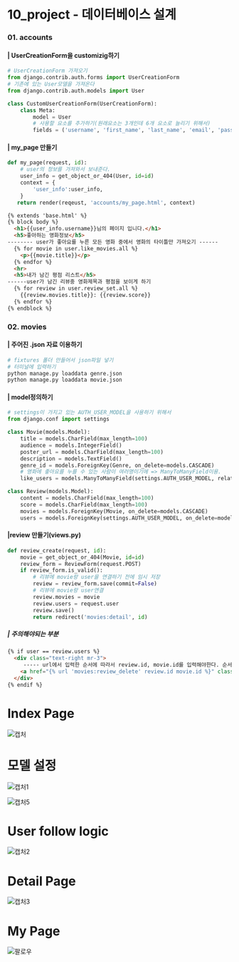 # 10_project - 데이터베이스 설계

### 01. accounts

#### | UserCreationForm을 customizig하기
``` python 
# UserCreationForm 가져오기
from django.contrib.auth.forms import UserCreationForm
# 기존에 있는 User모델을 가져온다
from django.contrib.auth.models import User

class CustomUserCreationForm(UserCreationForm):
    class Meta:
        model = User
        # 사용할 요소를 추가하기(원래요소는 3개인데 6개 요소로 늘리기 위해서)
        fields = ('username', 'first_name', 'last_name', 'email', 'password1', 'password2',)
```




#### | my_page 만들기

```python
def my_page(request, id):
    # user의 정보를 가져와서 보내준다.
    user_info = get_object_or_404(User, id=id)
    context = {
        'user_info':user_info,
    }
   return render(reqeust, 'accounts/my_page.html', context)
```

```html
{% extends 'base.html' %}
{% block body %}
  <h1>{{user_info.username}}님의 페이지 입니다.</h1>
  <h5>좋아하는 영화정보</h5>
-------- user가 좋아요를 누른 모든 영화 중에서 영화의 타이틀만 가져오기 ------
  {% for movie in user.like_movies.all %}
    <p>{{movie.title}}</p>
  {% endfor %}
  <hr>
  <h5>내가 남긴 평점 리스트</h5>
------user가 남긴 리뷰중 영화제목과 평점을 보이게 하기
  {% for review in user.review_set.all %}
    {{review.movies.title}}: {{review.score}}
  {% endfor %}
{% endblock %}
```




### 02. movies

#### | 주어진 .json 자료 이용하기

```python
# fixtures 폴더 만들어서 json파일 넣기
# 터미널에 입력하기
python manage.py loaddata genre.json
python manage.py loaddata movie.json
```




#### | model정의하기

```python
# settings이 가지고 있는 AUTH_USER_MODEL을 사용하기 위해서
from django.conf import settings

class Movie(models.Model):
    title = models.CharField(max_length=100)
    audience = models.IntegerField()
    poster_url = models.CharField(max_length=100)
    description = models.TextField()
    genre_id = models.ForeignKey(Genre, on_delete=models.CASCADE)
    # 영화에 좋아요를 누를 수 있는 사람이 여러명이기에 => ManyToManyField이용.
    like_users = models.ManyToManyField(settings.AUTH_USER_MODEL, related_name='like_movies')

class Review(models.Model):
    content = models.CharField(max_length=100)
    score = models.CharField(max_length=100)
    movies = models.ForeignKey(Movie, on_delete=models.CASCADE)
    users = models.ForeignKey(settings.AUTH_USER_MODEL, on_delete=models.CASCADE)
```



#### |review 만들기(views.py)

```python
def review_create(request, id):
    movie = get_object_or_404(Movie, id=id)
    review_form = ReviewForm(request.POST)
    if review_form.is_valid():
        # 리뷰에 movie랑 user을 연결하기 전에 임시 저장
        review = review_form.save(commit=False)
        # 리뷰에 movie랑 user연결
        review.movies = movie
        review.users = request.user
        review.save()
        return redirect('movies:detail', id)
```



##### | 주의해야되는 부분

```html
{% if user == review.users %}
  <div class="text-right mr-3">
     ----- url에서 입력한 순서에 따라서 review.id, movie.id를 입력해야한다. 순서바뀌면 동작안함 
    <a href="{% url 'movies:review_delete' review.id movie.id %}" class="btn btn-danger">삭제</a>
  </div>
{% endif %}
```



# Index Page

![캡처](pjt10.assets/캡처.PNG)







# 모델 설정

![캡처1](pjt10.assets/캡처1.PNG)

![캡처5](README.assets/캡처5.PNG)



# User follow logic

![캡처2](pjt10.assets/캡처2.PNG)

# Detail Page

![캡처3](pjt10.assets/캡처3.PNG)

# My Page

![팔로우](README.assets/팔로우.PNG)